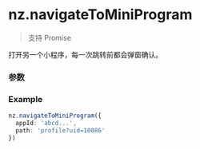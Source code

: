 # nz.navigateToMiniProgram

> <Icon type="success" /> 支持 Promise

打开另一个小程序，每一次跳转前都会弹窗确认。

### 参数

<Props :data="props" options />

### Example

```ts
nz.navigateToMiniProgram({
  appId: 'abcd...',
  path: 'profile?uid=10086'
})
```

<script setup>
const props = [
    {
        name: "appId", 
        type: "string",
        default: "",
        required: true, 
        desc:"要打开的小程序 appId", 
        version: "0.1.0"
    },
    {
        name: "path", 
        type: "string",
        default: "",
        required: false, 
        desc:"打开的页面路径，如果为空则打开首页，目标小程序可在 App.onLaunch，App.onShow， Page.onLoad 中获取", 
        version: "0.1.0"
    },
    {
        name: "extraData", 
        type: "object",
        default: "",
        required: false, 
        desc:"需要传递给目标小程序的数据，目标小程序可在 App.onLaunch，App.onShow 中获取", 
        version: "0.1.0"
    },
    {
        name: "envVersion", 
        type: "string",
        default: "release",
        required: false, 
        desc:"要打开的小程序版本。仅在当前小程序为开发版或体验版时此参数有效。如果当前小程序是正式版，则打开的小程序必定是正式版", 
        version: "0.1.0",
        values: [
            { value: "develop", desc: "开发版" },
            { value: "trial", desc: "体验版" },
            { value: "release", desc: "正式版" },
        ]
    },
]
</script>
